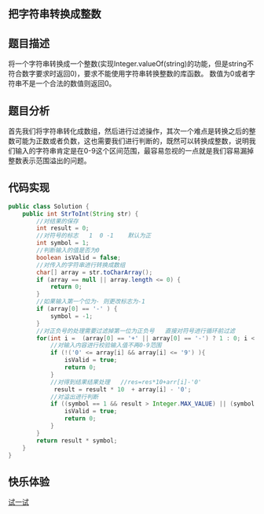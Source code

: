 ## 把字符串转换成整数  
## 题目描述  
将一个字符串转换成一个整数(实现Integer.valueOf(string)的功能，但是string不符合数字要求时返回0)，要求不能使用字符串转换整数的库函数。 数值为0或者字符串不是一个合法的数值则返回0。
## 题目分析  
首先我们将字符串转化成数组，然后进行过滤操作，其次一个难点是转换之后的整数可能为正数或者负数，这也需要我们进行判断的，既然可以转换成整数，说明我们输入的字符串肯定是在0-9这个区间范围，最容易忽视的一点就是我们容易漏掉整数表示范围溢出的问题。
## 代码实现 
```Java
public class Solution {
    public int StrToInt(String str) {
        //对结果的保存
        int result = 0;
        //对符号的标志   1  0 -1    默认为正
        int symbol = 1;
        //判断输入的值是否为0
        boolean isValid = false;
        //对传入的字符串进行转换成数组
        char[] array = str.toCharArray();
        if (array == null || array.length <= 0) {
            return 0;
        } 
        //如果输入第一个位为- 则更改标志为-1
        if (array[0] == '-' ) {
            symbol = -1;
        }
        //对正负号的处理需要过滤掉第一位为正负号   直接对符号进行循环前过滤
        for(int i =  (array[0] == '+' || array[0] == '-') ? 1 : 0; i < array.length; i++){
            //对输入内容进行校验输入值不再0-9范围
            if (!('0' <= array[i] && array[i] <= '9') ){
                isValid = true;
                return 0;
            }
            //对得到结果结果处理   //res=res*10+arr[i]-'0'
             result = result * 10  + array[i] - '0';
            //对溢出进行判断
            if ((symbol == 1 && result > Integer.MAX_VALUE) || (symbol == -1 && result < Integer.MIN_VALUE)) {
                isValid = true;
                return 0;
            }
        }
        return result * symbol;
    }
}
```
## 快乐体验  
[试一试](https://www.nowcoder.com/practice/1277c681251b4372bdef344468e4f26e?tpId=13&tqId=11202&tPage=3&rp=3&ru=%2Fta%2Fcoding-interviews&qru=%2Fta%2Fcoding-interviews%2Fquestion-ranking)
